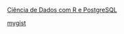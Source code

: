 [Ciência de Dados com R e PostgreSQL](https://rpg.consudata.com.br/?fbclid=IwAR04dpoqjSLm-pemsZj5zccCF_5pZwpXKlkmsFn4j7ejL0faXlmztPTheq4)

[mygist](https://gist.github.com/ronycoelho/dd629918c53ba403e6e5b90824c2b903)
